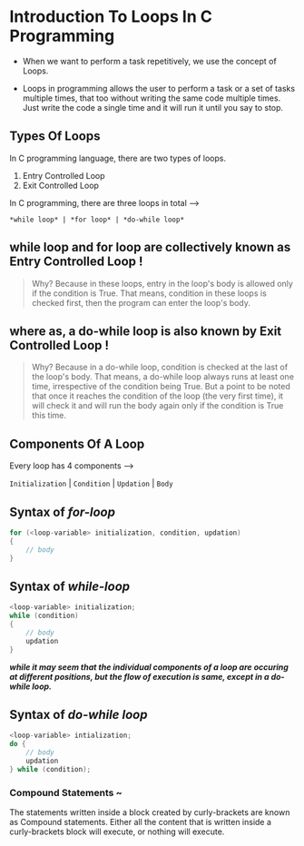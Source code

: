 # Introduction To Loops In C Programming

* When we want to perform a task repetitively, we use the concept of Loops.

* Loops in programming allows the user to perform a task or a set of tasks multiple times, that too without writing the same code multiple times. Just write the code a single time and it will run it until you say to stop.

## Types Of Loops

In C programming language, there are two types of loops.
01. Entry Controlled Loop
02. Exit Controlled Loop

In C programming, there are three loops in total -->

    *while loop* | *for loop* | *do-while loop*

## **while loop** and **for loop** are collectively known as **Entry Controlled Loop** !

> Why? Because in these loops, entry in the loop's body is allowed only if the condition is True. That means, condition in these loops is checked first, then the program can enter the loop's body.

## where as, a **do-while loop** is also known by **Exit Controlled Loop** !

> Why? Because in a do-while loop, condition is checked at the last of the loop's body. That means, a do-while loop always runs at least one time, irrespective of the condition being True. But a point to be noted that once it reaches the condition of the loop (the very first time), it will check it and will run the body again only if the condition is True this time.

## Components Of A Loop

Every loop has 4 components -->

`Initialization` | `Condition` | `Updation` | `Body`

## Syntax of *for-loop*

```c
for (<loop-variable> initialization, condition, updation)
{
    // body
}
```

## Syntax of *while-loop*

```c
<loop-variable> initialization;
while (condition)
{
    // body
    updation
}
```

*__while it may seem that the individual components of a loop are occuring at different positions, but the flow of execution is same, except in a do-while loop.__*

## Syntax of *do-while loop*

```c
<loop-variable> intialization;
do {
    // body
    updation
} while (condition);
```

### Compound Statements ~
The statements written inside a block created by curly-brackets are known as Compound statements. Either all the content that is written inside a curly-brackets block will execute, or nothing will execute. 
